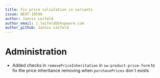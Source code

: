 ```yaml
---
title: Fix price calculation in variants
issue: NEXT-10599
author: Jannis Leifeld
author_email: j.leifeld@shopware.com 
author_github: Jannis Leifeld
---
```

# Administration
* Added checks in `removePriceInheritation` in `sw-product-price-form` to fix the price inheritance removing when `purchasePrices` don´t exists

